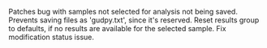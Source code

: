 Patches bug with samples not selected for analysis not being saved.
Prevents saving files as 'gudpy.txt', since it's reserved.
Reset results group to defaults, if no results are available for the selected sample.
Fix modification status issue.
